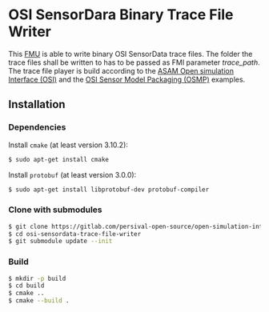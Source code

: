 OSI SensorDara Binary Trace File Writer
===================================

This [FMU](https://fmi-standard.org/) is able to write binary OSI SensorData trace files.
The folder the trace files shall be written to has to be passed as FMI parameter _trace_path_.
The trace file player is build according to the [ASAM Open simulation Interface (OSI)](https://github.com/OpenSimulationInterface/open-simulation-interface) and the [OSI Sensor Model Packaging (OSMP)](https://github.com/OpenSimulationInterface/osi-sensor-model-packaging) examples.

## Installation

### Dependencies

Install `cmake` (at least version 3.10.2):

```bash
$ sudo apt-get install cmake
```

Install `protobuf` (at least version 3.0.0):

```bash
$ sudo apt-get install libprotobuf-dev protobuf-compiler
```

### Clone with submodules

```bash
$ git clone https://gitlab.com/persival-open-source/open-simulation-interface/osi-sensordata-trace-file-writer.git
$ cd osi-sensordata-trace-file-writer
$ git submodule update --init
```

### Build

```bash
$ mkdir -p build
$ cd build
$ cmake ..
$ cmake --build .
```
